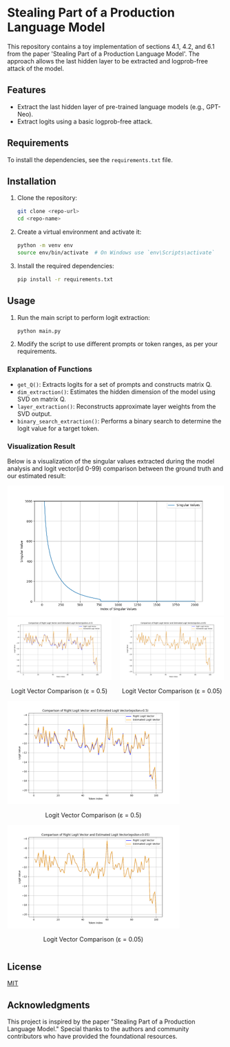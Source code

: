 # Stealing Part of a Production Language Model

This repository contains a toy implementation of sections 4.1, 4.2, and 6.1 from the paper 'Stealing Part of a Production Language Model'. The approach allows the last hidden layer to be extracted and logprob-free attack of the model.

## Features
- Extract the last hidden layer of pre-trained language models (e.g., GPT-Neo).
- Extract logits using a basic logprob-free attack.

## Requirements

To install the dependencies, see the `requirements.txt` file.

## Installation

1. Clone the repository:
    ```bash
    git clone <repo-url>
    cd <repo-name>
    ```

2. Create a virtual environment and activate it:
    ```bash
    python -m venv env
    source env/bin/activate  # On Windows use `env\Scripts\activate`
    ```

3. Install the required dependencies:
    ```bash
    pip install -r requirements.txt
    ```

## Usage

1. Run the main script to perform logit extraction:
    ```bash
    python main.py
    ```

2. Modify the script to use different prompts or token ranges, as per your requirements.

### Explanation of Functions
- `get_Q()`: Extracts logits for a set of prompts and constructs matrix Q.
- `dim_extraction()`: Estimates the hidden dimension of the model using SVD on matrix Q.
- `layer_extraction()`: Reconstructs approximate layer weights from the SVD output.
- `binary_search_extraction()`: Performs a binary search to determine the logit value for a target token.

### Visualization Result
Below is a visualization of the singular values extracted during the model analysis and logit vector(id 0-99) comparison between the ground truth and our estimated result:

<img src="Visualization/singular_values_plot.png" alt="Singular Values Plot" width="600"/>
<div style="display: flex; justify-content: space-evenly; align-items: center; flex-wrap: nowrap;">
    <div style="text-align: center; margin-right: 10px;">
        <img src="Visualization/logit_vector_comparison(epsilon=0.5).png" alt="Logit Vector Comparison (ε = 0.5)" width="400"/>
        <p>Logit Vector Comparison (ε = 0.5)</p>
    </div>
    <div style="text-align: center; margin-left: 10px;">
        <img src="Visualization/logit_vector_comparison(epsilon=0.05).png" alt="Logit Vector Comparison (ε = 0.05)" width="400"/>
        <p>Logit Vector Comparison (ε = 0.05)</p>
    </div>
</div>

<div style="display: flex; justify-content: space-between;">
    <div style="text-align: center; margin-right: 10px;">
        <img src="Visualization/logit_vector_comparison(epsilon=0.5).png" alt="Logit Vector Comparison (ε = 0.5)" width="400"/>
        <p>Logit Vector Comparison (ε = 0.5)</p>
        <img src="Visualization/logit_vector_comparison(epsilon=0.05).png" alt="Logit Vector Comparison (ε = 0.05)" width="400"/>
        <p>Logit Vector Comparison (ε = 0.05)</p>
    </div>
</div>


## License
[MIT](https://opensource.org/licenses/MIT)

## Acknowledgments
This project is inspired by the paper "Stealing Part of a Production Language Model." Special thanks to the authors and community contributors who have provided the foundational resources.
